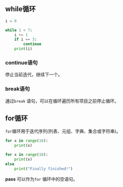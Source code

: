 ## while循环

```python
i = 0

while 1 < 7:
    i += 1
    if i == 3:
    	continue
	print(i)
```



### continue语句

停止当前迭代，继续下一个。

### break语句

通过`break`  语句，可以在循环遍历所有项目之前停止循环。 



## for循环

`for`循环用于迭代序列(列表、元组、字典、集合或字符串)。

```python
for x in range(10):
    print(x)

for x in range(10):
    print(x)
else
	print("Finally finished!")
```

**pass** 可以作为`for` 循环中的空语句。







